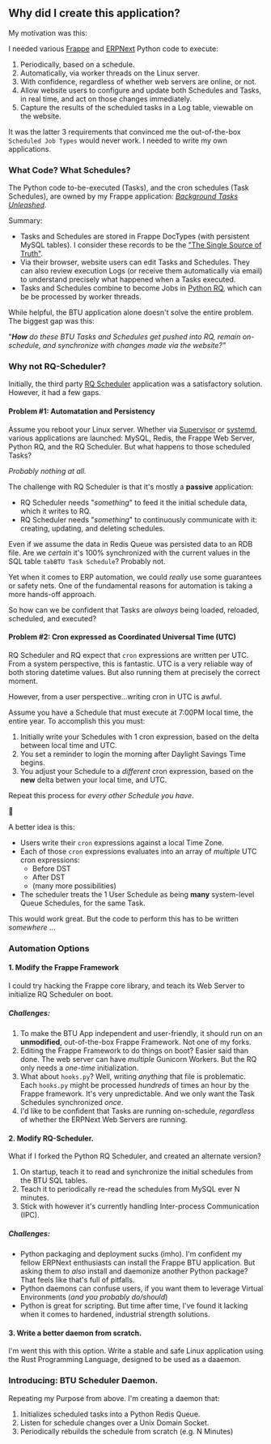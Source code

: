 ## Why did I create this application?

My motivation was this:

I needed various [Frappe](https://github.com/frappe/frappe) and [ERPNext](https://github.com/frappe/erpnext) Python code to execute:

1. Periodically, based on a schedule.
2. Automatically, via worker threads on the Linux server.
3. With confidence, regardless of whether web servers are online, or not.
4. Allow website users to configure and update both Schedules and Tasks, in real time, and act on those changes immediately.
5. Capture the results of the scheduled tasks in a Log table, viewable on the website.

It was the latter 3 requirements that convinced me the out-of-the-box `Scheduled Job Types` would never work.  I needed to write my own applications.

### What Code?  What Schedules?

The Python code to-be-executed (Tasks), and the cron schedules (Task Schedules), are owned by my Frappe application: [*Background Tasks Unleashed*](https://github.com/Datahenge/btu).

Summary:
  * Tasks and Schedules are stored in Frappe DocTypes (with persistent MySQL tables).  I consider these records to be the ["The Single Source of Truth"](https://en.wikipedia.org/wiki/Single_Source_of_Truth).
  * Via their browser, website users can edit Tasks and Schedules.  They can also review execution Logs (or receive them automatically via email) to understand precisely what happened when a Tasks executed.
  * Tasks and Schedules combine to become Jobs in [Python RQ](https://python-rq.org/), which can be be processed by worker threads.

While helpful, the BTU application alone doesn't solve the entire problem.  The biggest gap was this:

  "***How** do these BTU Tasks and Schedules get pushed into RQ, remain on-schedule, and synchronize with changes made via the website?"*

### Why not RQ-Scheduler?

Initially, the third party [RQ Scheduler](https://github.com/rq/rq-scheduler) application was a satisfactory solution.  However, it had a few gaps.

#### Problem #1:  Automatation and Persistency

Assume you reboot your Linux server.  Whether via [Supervisor](http://supervisord.org/) or [systemd](https://en.wikipedia.org/wiki/Systemd), various applications are launched: MySQL, Redis, the Frappe Web Server, Python RQ, and the RQ Scheduler.  But what happens to those scheduled Tasks?

*Probably nothing at all.*

The challenge with RQ Scheduler is that it's mostly a **passive** application:

* RQ Scheduler needs "*something*" to feed it the initial schedule data, which it writes to RQ.
* RQ Scheduler needs "*something*" to continuously communicate with it: creating, updating, and deleting schedules.

Even if we assume the data in Redis Queue was persisted data to an RDB file.  Are we *certain* it's 100% synchronized with the current values in the SQL table `tabBTU Task Schedule`?  Probably not.

Yet when it comes to ERP automation, we could *really* use some guarantees or safety nets.  One of the fundamental reasons for automation is taking a more hands-off approach.

So how can we be confident that Tasks are *always* being loaded, reloaded, scheduled, and executed?

#### Problem #2:  Cron expressed as Coordinated Universal Time (UTC)
RQ Scheduler and RQ expect that `cron` expressions are written per UTC.  From a system perspective, this is fantastic.  UTC is a very reliable way of both storing datetime values.  But also running them at precisely the correct moment.

However, from a user perspective...writing cron in UTC is awful.

Assume you have a Schedule that must execute at 7:00PM local time, the entire year.  To accomplish this you must:

1.  Initially write your Schedules with 1 cron expression, based on the delta between local time and UTC.
2.  You set a reminder to login the morning after Daylight Savings Time begins.
3.  You adjust your Schedule to a *different* cron expression, based on the **new** delta betwen your local time, and UTC.

Repeat this process for *every other Schedule you have*.

😬

A better idea is this:

* Users write their `cron` expressions against a local Time Zone.
* Each of those `cron` expressions evaluates into an array of *multiple* UTC cron expressions:
  * Before DST
  * After DST
  * (many more possibilities)
* The scheduler treats the 1 User Schedule as being **many** system-level Queue Schedules, for the same Task.

This would work great.  But the code to perform this has to be written *somewhere* ...

### Automation Options

#### 1. Modify the Frappe Framework
I could try hacking the Frappe core library, and teach its Web Server to initialize RQ Scheduler on boot. 

##### Challenges:

1. To make the BTU App independent and user-friendly, it should run on an **unmodified**, out-of-the-box Frappe Framework.  Not one of my forks.
2. Editing the Frappe Framework to do things on boot?  Easier said than done.  The web server can have *multiple* Gunicorn Workers.  But the RQ only needs a *one-time* initialization.
3. What about `hooks.py`?  Well, writing *anything* that file is problematic.  Each `hooks.py` might be processed *hundreds* of times an hour by the Frappe framework.  It's very unpredictable.  And we only want the Task Schedules synchronized *once*.
4. I'd like to be confident that Tasks are running on-schedule, *regardless* of whether the ERPNext Web Servers are running.

#### 2. Modify RQ-Scheduler.
What if I forked the Python RQ Scheduler, and created an alternate version?

1. On startup, teach it to read and synchronize the initial schedules from the BTU SQL tables.
2. Teach it to periodically re-read the schedules from MySQL ever N minutes.
3. Stick with however it's currently handling Inter-process Communication (IPC).

##### Challenges:

* Python packaging and deployment sucks (imho).  I'm confident my fellow ERPNext enthusiasts can install the Frappe BTU application.  But asking them to *also* install and daemonize another Python package?  That feels like that's full of pitfalls.
* Python daemons can confuse users, if you want them to leverage Virtual Environments (*and you probably do/should*)
* Python is great for scripting.  But time after time, I've found it lacking when it comes to hardened, industrial strength solutions.

#### 3. Write a better daemon from scratch.
I'm went this with this option.  Write a stable and safe Linux application using the Rust Programming Language, designed to be used as a daaemon.

### Introducing: BTU Scheduler Daemon.

Repeating my Purpose from above.  I'm creating a daemon that:

1. Initializes scheduled tasks into a Python Redis Queue.
2. Listen for schedule changes over a Unix Domain Socket.
3. Periodically rebuilds the schedule from scratch (e.g. N Minutes)
